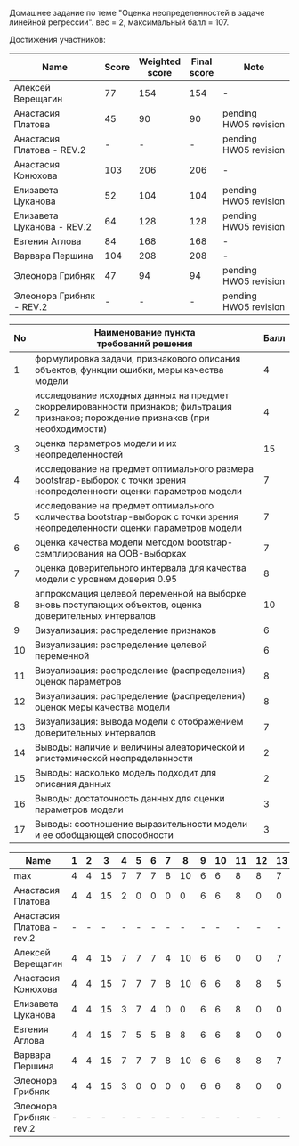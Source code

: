Домашнее задание по теме "Оценка неопределенностей в задаче линейной регрессии". вес = 2, максимальный балл = 107.


Достижения участников:

| Name                       | Score | Weighted<br>score | Final<br>score | Note |
| -------------------------- | ----- | ----------------- | -------------- | ---- |
| Алексей Верещагин          | 77    | 154               | 154            | -    |
| Анастасия Платова          | 45    | 90                | 90             | pending HW05 revision |
| Анастасия Платова - REV.2  | -     | -                 | -              | pending HW05 revision |
| Анастасия Конюхова         | 103   | 206               | 206            | -    |
| Елизавета Цуканова         | 52    | 104               | 104            | pending HW05 revision |
| Елизавета Цуканова - REV.2 | 64    | 128               | 128            | pending HW05 revision |
| Евгения Аглова             | 84    | 168               | 168            | -    |
| Варвара Першина            | 104   | 208               | 208            | -    |
| Элеонора Грибняк           | 47    | 94                | 94             | pending HW05 revision |
| Элеонора Грибняк -  REV.2  | -     | -                 | -              | pending HW05 revision |




| No  | Наименование пункта<br />требований решения                                                                                                                 | Балл |
| --- | ----------------------------------------------------------------------------------------------------------------------------------------------------------- | ---- |
| 1   | формулировка задачи, признакового описания объектов, функции ошибки, меры качества модели                                                                   | 4    |
| 2   | исследование исходных данных на предмет скоррелированности признаков; фильтрация признаков; порождение признаков (при необходимости)                        | 4    |
| 3   | оценка параметров модели и их неопределенностей                                                                                                             | 15   |
| 4   | исследование на предмет оптимального размера bootstrap-выборок с точки зрения неопределенности оценки параметров модели                                     | 7    |
| 5   | исследование на предмет оптимального количества bootstrap-выборок с точки зрения неопределенности оценки параметров модели                                  | 7    |
| 6   | оценка качества модели методом bootstrap-сэмплирования на OOB-выборках                                                                                      | 7    |
| 7   | оценка доверительного интервала для качества модели с уровнем доверия 0.95                                                                                  | 8    |
| 8   | аппроксмация целевой переменной на выборке вновь поступающих объектов, оценка доверительных интервалов                                                      | 10   |
| 9   | Визуализация: распределение признаков                                                                                                                       | 6    |
| 10  | Визуализация: распределение целевой переменной                                                                                                              | 6    |
| 11  | Визуализация: распределение (распределения) оценок параметров                                                                                               | 8    |
| 12  | Визуализация: распределение (распределения) оценок меры качества модели                                                                                     | 8    |
| 13  | Визуализация: вывода модели с отображением доверительных интервалов                                                                                         | 7    |
| 14  | Выводы: наличие и величины алеаторической и эпистемической неопределенности                                                                                 | 2    |
| 15  | Выводы: насколько модель подходит для описания данных                                                                                                       | 2    |
| 16  | Выводы: достаточность данных для оценки параметров модели                                                                                                   | 3    |
| 17  | Выводы: соотношение выразительности модели и ее обобщающей способности                                                                                      | 3    |


| Name                      | 1 | 2 | 3  | 4 | 5 | 6 | 7 | 8  | 9 | 10 | 11 | 12 | 13 | 14 | 15 | 16 | 17 | Sum |
| ------------------------- | - | - | -- | - | - | - | - | -- | - | -- | -- | -- | -- | -- | -- | -- | -- | --- |
| max                       | 4 | 4 | 15 | 7 | 7 | 7 | 8 | 10 | 6 | 6  | 8  | 8  | 7  | 2  | 2  | 3  | 3  | 100 |
| Анастасия Платова         | 4 | 4 | 15 | 2 | 0 | 0 | 0 | 0  | 6 | 6  | 8  | 0  | 0  | 0  | 0  | 0  | 0  | 45  |
| Анастасия Платова - rev.2 | - | - | -  | - | - | - | - | -  | - | -  | -  | -  | -  | -  | -  | -  | -  | -   |
| Алексей Верещагин         | 4 | 4 | 15 | 7 | 7 | 7 | 4 | 10 | 6 | 6  | 0  | 0  | 7  | 0  | 0  | 0  | 0  | 77  |
| Анастасия Конюхова        | 4 | 4 | 15 | 7 | 7 | 7 | 8 | 10 | 6 | 6  | 8  | 8  | 5  | 2  | 2  | 2  | 2  | 103 |
| Елизавета Цуканова        | 4 | 4 | 15 | 3 | 7 | 4 | 0 | 0  | 6 | 6  | 8  | 0  | 0  | 2  | 2  | 3  | 0  | 64  |
| Евгения Аглова            | 4 | 4 | 15 | 7 | 5 | 5 | 8 | 8  | 6 | 6  | 8  | 0  | 0  | 2  | 2  | 2  | 2  | 84  |
| Варвара Першина           | 4 | 4 | 15 | 7 | 7 | 7 | 8 | 10 | 6 | 6  | 8  | 8  | 7  | 2  | 2  | 3  | 0  | 104 |
| Элеонора Грибняк          | 4 | 4 | 15 | 3 | 0 | 0 | 0 | 0  | 6 | 6  | 8  | 0  | 0  | 1  | 0  | 0  | 0  | 47  |
| Элеонора Грибняк - rev.2  | - | - | -  | - | - | - | - | -  | - | -  | -  | -  | -  | -  | -  | -  | -  | -   |